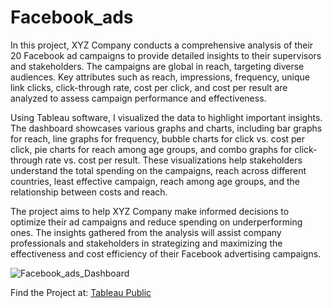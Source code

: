 # Facebook_ads

In this project, XYZ Company conducts a comprehensive analysis of their 20 Facebook ad campaigns to provide detailed insights to their supervisors and stakeholders. The campaigns are global in reach, targeting diverse audiences. Key attributes such as reach, impressions, frequency, unique link clicks, click-through rate, cost per click, and cost per result are analyzed to assess campaign performance and effectiveness.

Using Tableau software, I visualized the data to highlight important insights. The dashboard showcases various graphs and charts, including bar graphs for reach, line graphs for frequency, bubble charts for click vs. cost per click, pie charts for reach among age groups, and combo graphs for click-through rate vs. cost per result. These visualizations help stakeholders understand the total spending on the campaigns, reach across different countries, least effective campaign, reach among age groups, and the relationship between costs and reach.

The project aims to help XYZ Company make informed decisions to optimize their ad campaigns and reduce spending on underperforming ones. The insights gathered from the analysis will assist company professionals and stakeholders in strategizing and maximizing the effectiveness and cost efficiency of their Facebook advertising campaigns.

![Facebook_ads_Dashboard](https://github.com/Trishul07/Facebook_ads/assets/136287793/1f517df2-5759-4550-be6c-8b7b63add8b9)

Find the Project at: [Tableau Public](https://public.tableau.com/app/profile/trishul.sangu/viz/Facebook_ads_Dashboard/Dashboard1)
